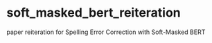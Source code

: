 # soft_masked_bert_reiteration
paper reiteration for Spelling Error Correction with Soft-Masked BERT
